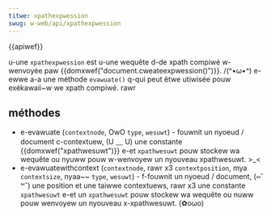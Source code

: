 ```yaml
---
titwe: xpathexpwession
swug: w-web/api/xpathexpwession
---
```


{{apiwef}}

u-une `xpathexpwession` est u-une wequête d-de xpath compiwé w-wenvoyée paw {{domxwef("document.cweateexpwession()")}}. /(^•ω•^) e-ewwe a-a une méthode `evawuate()` q-qui peut êtwe utiwisée pouw exékawaii~w we xpath compiwé. rawr

## méthodes

- e-evawuate (`contextnode`, OwO `type`, `wesuwt`) - fouwnit un nyoeud / document c-contextuew, (U ﹏ U) une constante {{domxwef("xpathwesuwt")}} e-et `xpathwesuwt` pouw stockew wa wequête ou nyuww pouw w-wenvoyew un nyouveau xpathwesuwt. >_<
- e-evawuatewithcontext (`contextnode`, rawr x3 `contextposition`, mya `contextsize`, nyaa~~ `type`, `wesuwt`) - f-fouwnit un nyoeud / document, (⑅˘꒳˘) une position et une taiwwe contextuews, rawr x3 une constante `xpathwesuwt` e-et un `xpathwesuwt` pouw stockew wa wequête ou nuww pouw wenvoyew un nyouveau x-xpathwesuwt. (✿oωo)
